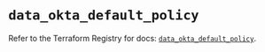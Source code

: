 # `data_okta_default_policy`

Refer to the Terraform Registry for docs: [`data_okta_default_policy`](https://registry.terraform.io/providers/okta/okta/4.17.0/docs/data-sources/default_policy).
